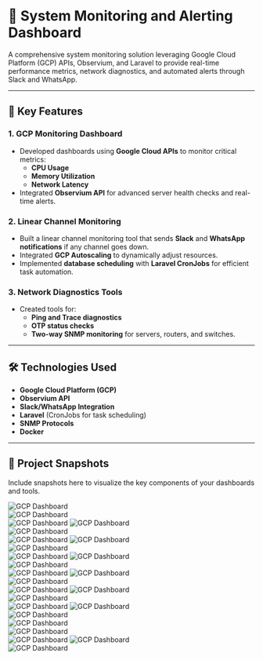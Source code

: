 
# 🚀 **System Monitoring and Alerting Dashboard**  

A comprehensive system monitoring solution leveraging Google Cloud Platform (GCP) APIs, Observium, and Laravel to provide real-time performance metrics, network diagnostics, and automated alerts through Slack and WhatsApp.

---

## 🌟 **Key Features**  

### 1. **GCP Monitoring Dashboard**  
- Developed dashboards using **Google Cloud APIs** to monitor critical metrics:  
  - **CPU Usage**  
  - **Memory Utilization**  
  - **Network Latency**  
- Integrated **Observium API** for advanced server health checks and real-time alerts.  

### 2. **Linear Channel Monitoring**  
- Built a linear channel monitoring tool that sends **Slack** and **WhatsApp notifications** if any channel goes down.  
- Integrated **GCP Autoscaling** to dynamically adjust resources.  
- Implemented **database scheduling** with **Laravel CronJobs** for efficient task automation.  

### 3. **Network Diagnostics Tools**  
- Created tools for:  
  - **Ping and Trace diagnostics**  
  - **OTP status checks**  
  - **Two-way SNMP monitoring** for servers, routers, and switches.  

---

## 🛠️ **Technologies Used**  
- **Google Cloud Platform (GCP)**  
- **Observium API**  
- **Slack/WhatsApp Integration**  
- **Laravel** (CronJobs for task scheduling)  
- **SNMP Protocols**  
- **Docker**  

---

## 📸 **Project Snapshots**  
Include snapshots here to visualize the key components of your dashboards and tools.  

  ![GCP Dashboard](./snapshots/Screenshot_14.png)  
  ![GCP Dashboard](./snapshots/Screenshot_15.png)  
    ![GCP Dashboard](./snapshots/Screenshot_2.png) 
      ![GCP Dashboard](./snapshots/Screenshot_3.png)  
  ![GCP Dashboard](./snapshots/Screenshot_4.png)  
    ![GCP Dashboard](./snapshots/Screenshot_5.png) 
      ![GCP Dashboard](./snapshots/Screenshot_6.png)  
  ![GCP Dashboard](./snapshots/Screenshot_7.png)  
    ![GCP Dashboard](./snapshots/Screenshot_8.png) 
      ![GCP Dashboard](./snapshots/Screenshot_9.png)  
  ![GCP Dashboard](./snapshots/Screenshot_10.png)  
    ![GCP Dashboard](./snapshots/Screenshot_11.png) 
      ![GCP Dashboard](./snapshots/Screenshot_12.png)  
  ![GCP Dashboard](./snapshots/Screenshot_13.png)  
    ![GCP Dashboard](./snapshots/Screenshot_16.png) 
      ![GCP Dashboard](./snapshots/Screenshot_17.png)  
  ![GCP Dashboard](./snapshots/Screenshot_18.png)  
    ![GCP Dashboard](./snapshots/Screenshot_19.png) 
      ![GCP Dashboard](./snapshots/Screenshot_20.png)  
  ![GCP Dashboard](./snapshots/Screenshot_21.png)  
      ![GCP Dashboard](./snapshots/Screenshot_23.png)  
  ![GCP Dashboard](./snapshots/Screenshot_24.png)  
    ![GCP Dashboard](./snapshots/Screenshot_25.png) 
      ![GCP Dashboard](./snapshots/Screenshot_26.png)  
  ![GCP Dashboard](./snapshots/Screenshot_27.png)  


